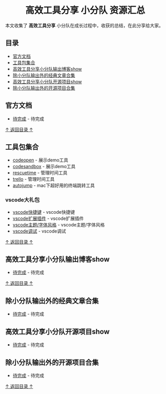 <h1 align="center"> 高效工具分享 小分队 资源汇总</h1>

本文收集了 **高效工具分享** 小分队在成长过程中，收获的总结，在此分享给大家。

## 目录

- [官方文档](#官方文档)
- [工具包集合](#工具包集合)
- [高效工具分享小分队输出博客show](#高效工具分享小分队博客show)
- [除小分队输出外的经典文章合集](#除小分队输出外的经典文章合集)
- [高效工具分享小分队开源项目show](#高效工具分享小分队开源项目show)
- [除小分队输出外的开源项目合集](#除小分队输出外的开源项目合集)

## 官方文档

- [待完成](#官方文档) - 待完成

[↑ 返回目录 ↑](#目录)

## 工具包集合

- [codeopen](#官方文档) - 展示demo工具
- [codesandbox](#官方文档) - 展示demo工具
- [rescuetime](#官方文档) - 管理时间工具
- [trello](#官方文档) - 管理时间工具
- [autojump](./src/autojump.md) - mac下超好用的终端跳转工具

### vscode大礼包
- [vscode快捷键](#官方文档) - vscode快捷键
- [vscode扩展插件](#官方文档) - vscode扩展插件
- [vscode主题/字体风格](#官方文档) - vscode主题/字体风格
- [vscode调试](#官方文档) - vscode调试



[↑ 返回目录 ↑](#目录)

## 高效工具分享小分队输出博客show

- [待完成](#官方文档) - 待完成

[↑ 返回目录 ↑](#目录)

## 除小分队输出外的经典文章合集

- [待完成](#官方文档) - 待完成

## 高效工具分享小分队开源项目show

- [待完成](#官方文档) - 待完成

## 除小分队输出外的开源项目合集

- [待完成](#官方文档) - 待完成

[↑ 返回目录 ↑](#目录)
